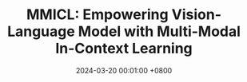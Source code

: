 ---
title:          "MMICL: Empowering Vision-Language Model with Multi-Modal In-Context Learning"
date:           2024-03-20 00:01:00 +0800
selected:       true
pub:            "ICLR"
pub_date:       "2024 (* indicates co-first authors)"

  
cover:          assets/images/covers/mmicl.png
authors:
  - Haozhe Zhao*
  - Zefan Cai*
  - Shuzheng Si*
  - Xiaojian Ma
  - Kaikai An
  - Liang Chen
  - Zixuan Liu
  - Sheng Wang
  - Wenjuan Han
  - Baobao Chang
links:
  Paper: https://arxiv.org/abs/2309.07915
  Code: https://github.com/HaozheZhao/MIC
---